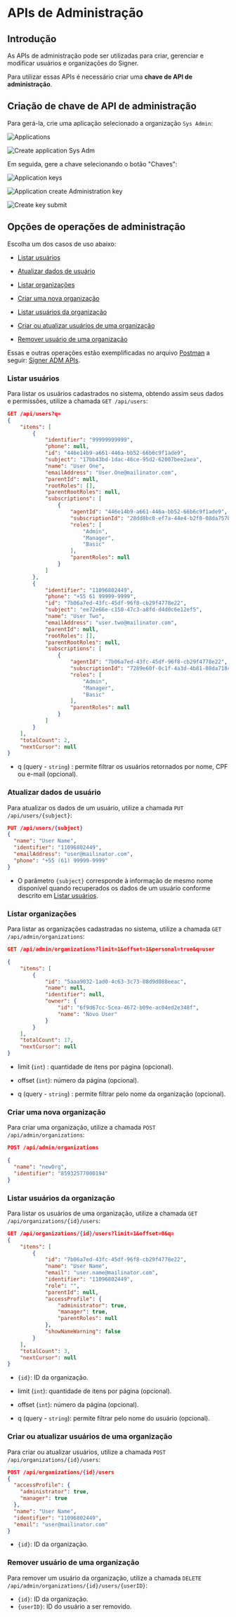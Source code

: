 # APIs de Administração

## Introdução
As APIs de administração pode ser utilizadas para criar, gerenciar e modificar usuários e organizações do Signer.

Para utilizar essas APIs é necessário criar uma **chave de API de administração**.

## Criação de chave de API de administração

Para gerá-la, crie uma aplicação selecionado a organização `Sys Admin`:

![Applications](../images/applications.png)

![Create application Sys Adm](../images/create-application-adm.png)

Em seguida, gere a chave selecionando o botão "Chaves":

![Application keys](../images/application-keys.png)

![Application create Administration key](../images/application-keys-add.png)

![Create key submit](../images/create-key.png)

## Opções de operações de administração

Escolha um dos casos de uso abaixo:

* [Listar usuários](#listar-usuários)

* [Atualizar dados de usuário](#atualizar-dados-de-usuário)

* [Listar organizações](#listar-organizações)

* [Criar uma nova organização](#criar-uma-nova-organização)

* [Listar usuários da organização](#listar-usuários-da-organização)

* [Criar ou atualizar usuários de uma organização](#criar-ou-atualizar-usuários-de-uma-organização)

* [Remover usuário de uma organização](#remover-usuário-de-uma-organização)

Essas e outras operações estão exemplificadas no arquivo [Postman](https://www.postman.com/) a seguir: [Signer ADM APIs](https://cdn.lacunasoftware.com/signer/docs/Signer%20ADM-4.postman_collection.json).

### Listar usuários

Para listar os usuários cadastrados no sistema, obtendo assim seus dados e permissões, utilize a chamada `GET /api/users`:

```json
GET /api/users?q=
{
    "items": [
        {
            "identifier": "99999999999",
            "phone": null,
            "id": "446e14b9-a661-446a-bb52-66b6c9f1ade9",
            "subject": "17bb43bd-1dac-46ce-95d2-62007bee2aea",
            "name": "User One",
            "emailAddress": "User.One@mailinator.com",
            "parentId": null,
            "rootRoles": [],
            "parentRootRoles": null,
            "subscriptions": [
                {
                    "agentId": "446e14b9-a661-446a-bb52-66b6c9f1ade9",
                    "subscriptionId": "28dd8bc0-ef7a-44e4-b2f8-08da757b7cf1",
                    "roles": [
                        "Admin",
                        "Manager",
                        "Basic"
                    ],
                    "parentRoles": null
                }
            ]
        },
        {
            "identifier": "11096802449",
            "phone": "+55 61 99999-9999",
            "id": "7b06a7ed-43fc-45df-96f8-cb29f4778e22",
            "subject": "ee72e66e-c150-47c3-a8fd-d4d0c6e12ef5",
            "name": "User Two",
            "emailAddress": "user.two@mailinator.com",
            "parentId": null,
            "rootRoles": [],
            "parentRootRoles": null,
            "subscriptions": [
                {
                    "agentId": "7b06a7ed-43fc-45df-96f8-cb29f4778e22",
                    "subscriptionId": "7289e60f-0c1f-4a3d-4b81-08da718c9ef3",
                    "roles": [
                        "Admin",
                        "Manager",
                        "Basic"
                    ],
                    "parentRoles": null
                }
            ]
        }
    ],
    "totalCount": 2,
    "nextCursor": null
}

```

* q (query - `string`) : permite filtrar os usuários retornados por nome, CPF ou e-mail (opcional).

### Atualizar dados de usuário

Para atualizar os dados de um usuário, utilize a chamada `PUT /api/users/{subject}`:

```json
PUT /api/users/{subject}
{
  "name": "User Name",
  "identifier": "11096802449",
  "emailAddress": "user@mailinator.com",
  "phone": "+55 (61) 99999-9999"
}
```

* O parâmetro `{subject}` corresponde à informação de mesmo nome disponível quando recuperados os dados de um usuário conforme descrito em [Listar usuários](#listar-usuários).

### Listar organizações

Para listar as organizações cadastradas no sistema, utilize a chamada `GET /api/admin/organizations`:

```json
GET /api/admin/organizations?limit=1&offset=1&personal=true&q=user

{
    "items": [
        {
            "id": "5aaa9032-1ad0-4c63-3c73-08d9d088eeac",
            "name": null,
            "identifier": null,
            "owner": {
                "id": "6f9d67cc-5cea-4672-b09e-ac04ed2e348f",
                "name": "Novo User"
            }
        }
    ],
    "totalCount": 17,
    "nextCursor": null
}
```

* limit (`int`) : quantidade de itens por página (opcional).

* offset (`int`): número da página (opcional).

* q (query - `string`) : permite filtrar pelo nome da organização (opcional).

### Criar uma nova organização

Para criar uma organização, utilize a chamada `POST /api/admin/organizations`:

```json
POST /api/admin/organizations

{
  "name": "newOrg",
  "identifier": "85932577000194"
}
```

### Listar usuários da organização

Para listar os usuários de uma organização, utilize a chamada `GET /api/organizations/{id}/users`:

```json
GET /api/organizations/{id}/users?limit=1&offset=0&q=
{
    "items": [
        {
            "id": "7b06a7ed-43fc-45df-96f8-cb29f4778e22",
            "name": "User Name",
            "email": "user.name@mailinator.com",
            "identifier": "11096802449",
            "role": "",
            "parentId": null,
            "accessProfile": {
                "administrator": true,
                "manager": true,
                "parentRoles": null
            },
            "showNameWarning": false
        }
    ],
    "totalCount": 3,
    "nextCursor": null
}
```
* `{id}`: ID da organização.

* limit (`int`): quantidade de itens por página (opcional).

* offset (`int`): número da página (opcional).

* q (query - `string`): permite filtrar pelo nome do usuário (opcional).

### Criar ou atualizar usuários de uma organização

Para criar ou atualizar usuários, utilize a chamada `POST /api/organizations/{id}/users`:

```json
POST /api/organizations/{id}/users
{
  "accessProfile": {
    "administrator": true,
    "manager": true
  },
  "name": "User Name",
  "identifier": "11096802449",
  "email": "user@mailinator.com"
}
```

* `{id}`: ID da organização.

### Remover usuário de uma organização

Para remover um usuário da organização, utilize a chamada `DELETE /api/admin/organizations/{id}/users/{userID}`:

* `{id}`: ID da organização.
* `{userID}`: ID do usuário a ser removido.
